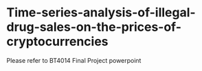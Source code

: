 # Time-series-analysis-of-illegal-drug-sales-on-the-prices-of-cryptocurrencies

Please refer to BT4014 Final Project powerpoint

